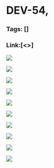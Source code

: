 # DEV-54,
### Tags: []
### Link:[<>]

![](../images/DEV-54/DEV-54-A1.png)

![](../images/DEV-54/DEV-54-A2.png)

![](../images/DEV-54/DEV-54-A3.png)

![](../images/DEV-54/DEV-54-A4.png)

![](../images/DEV-54/DEV-54-A5.png)

![](../images/DEV-54/DEV-54-A6.png)

![](../images/DEV-54/DEV-54-A7.png)

![](../images/DEV-54/DEV-54-A8.png)

![](../images/DEV-54/DEV-54-A9.png)

![](../images/DEV-54/DEV-54-A10.png)

